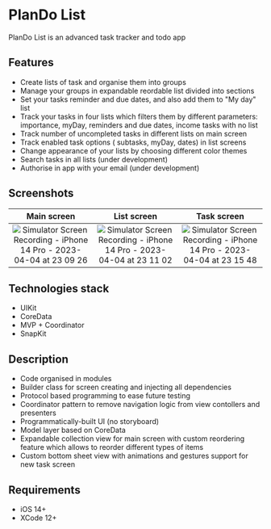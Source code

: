 # PlanDo List
PlanDo List is an advanced task tracker and todo app 

## Features
- Create lists of task and organise them into groups
- Manage your groups in expandable reordable list divided into sections
- Set your tasks reminder and due dates, and also add them to "My day" list
- Track your tasks in four lists which filters them by different parameters: importance, myDay, reminders and due dates, income tasks with no list
- Track number of uncompleted tasks in different lists on main screen
- Track enabled task options ( subtasks, myDay, dates) in list screens
- Change appearance of your lists by choosing different color themes
- Search tasks in all lists (under development)
- Authorise in app with your email (under development)
 
 ## Screenshots
| Main screen | List screen | Task screen |
:---:|:---:|:---:
![Simulator Screen Recording - iPhone 14 Pro - 2023-04-04 at 23 09 26](https://user-images.githubusercontent.com/90643294/229880653-45341d3b-7054-4b70-b9b0-53f249f3ec99.gif) | ![Simulator Screen Recording - iPhone 14 Pro - 2023-04-04 at 23 11 02](https://user-images.githubusercontent.com/90643294/229881036-a1571307-aa93-4927-936a-d44e990041a9.gif) | ![Simulator Screen Recording - iPhone 14 Pro - 2023-04-04 at 23 15 48](https://user-images.githubusercontent.com/90643294/229882062-f2ab4c23-95f0-4dba-859b-67ce947e9555.gif)



 ## Technologies stack
 - UIKit
 - CoreData
 - MVP + Coordinator
 - SnapKit
 
 ## Description
 - Code organised in modules
 - Builder class for screen creating and injecting all dependencies
 - Protocol based programming to ease future testing
 - Coordinator pattern to remove navigation logic from view contollers and presenters
 - Programmatically-built UI (no storyboard)
 - Model layer based on CoreData
 - Expandable collection view for main screen with custom reordering feature which allows to reorder different types of items
 - Custom bottom sheet view with animations and gestures support for new task screen
 
 ## Requirements
 - iOS 14+
 - XCode 12+
